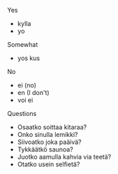 Yes
- kylla
- yo

Somewhat
- yos kus

No
- ei (no)
- en (I don't)
- voi ei

Questions
- Osaatko soittaa kitaraa?
- Onko sinulla lemikki?
- Siivoatko joka paäivä?
- Tykkäätkö saunoa?
- Juotko aamulla kahvia via teetä?
- Otatko usein selfietä?